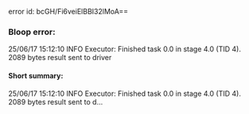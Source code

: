 error id: bcGH/Fi6veiElBBI32lMoA==
### Bloop error:

25/06/17 15:12:10 INFO Executor: Finished task 0.0 in stage 4.0 (TID 4). 2089 bytes result sent to driver
#### Short summary: 

25/06/17 15:12:10 INFO Executor: Finished task 0.0 in stage 4.0 (TID 4). 2089 bytes result sent to d...